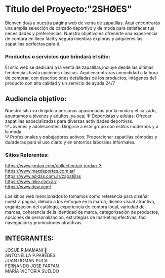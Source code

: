 # Título del Proyecto:"2SHØES"  
Bienvenido/a a nuestra página web de venta de zapatillas. Aquí encontrarás una amplia selección de calzado deportivo y de moda para satisfacer tus necesidades y preferencias. Nuestro objetivo es ofrecerte una experiencia de compra en línea fácil y segura mientras exploras y adquieres las zapatillas perfectas para ti.  
### Productos o servicios que brindará el sitio:  
El sitio web se dedicará a la venta de zapatillas,incluye desde las últimas tendencias hasta opciones clásicas. Aquí encontraras comodidad a la hora de comprar, con descripciones detalladas de los productos, imágenes del producto con alta calidad y un servicio de ayuda 24/7
## Audiencia objetivo: 
Nuestro sitio va dirigido a personas apasionadas por la moda y el calzado, apuntamos a jóvenes y adultos, ya sea; 
Ψ Deportistas y atletas: Ofrecer zapatillas especializadas para diversas actividades deportivas.  
Ψ Jóvenes y adolescentes: Dirigirse a este grupo con estilos modernos y a la moda.  
Ψ Profesionales y trabajadores activos: Proporcionar zapatillas cómodas y duraderas para el uso diario y en entornos laborales informales.  
### Sitios Referentes:  
https://www.jordan.com/collection/air-jordan-3  
https://www.maxdeportes.com.ar/  
https://www.adidas.com.ar/zapatillas  
https://www.nike.com.ar/  
https://www.dsw.com/  

Los sitios web mencionados lo tomamos como referencia para diseñar nuestra pagina, debido a los enfoque en la marca, diseño visual atractivo, organización del catálogo, experiencia de compra local, variedad de marcas, coherencia de la identidad de marca, categorización de productos, opciones de personalización, estrategias de marketing
efectivas, fácil navegación y promociones atractivas.  

## INTEGRANTES:

JOSUE R.MAMANI 📀     
ANTONELLA P.PAREDES  
JUAN ROMÁN PUCA  
FERNANDO JOSE FARFAN  
MARÍA VICTORIA SUELDO  



